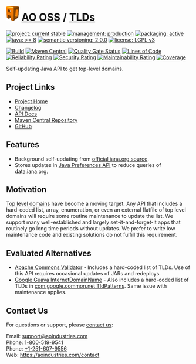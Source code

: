 # [<img src="ao-logo.png" alt="AO Logo" width="35" height="40">](https://github.com/aoindustries) [AO OSS](https://github.com/aoindustries/ao-oss) / [TLDs](https://github.com/aoindustries/ao-tlds)

[![project: current stable](https://oss.aoapps.com/ao-badges/project-current-stable.svg)](https://aoindustries.com/life-cycle#project-current-stable)
[![management: production](https://oss.aoapps.com/ao-badges/management-production.svg)](https://aoindustries.com/life-cycle#management-production)
[![packaging: active](https://oss.aoapps.com/ao-badges/packaging-active.svg)](https://aoindustries.com/life-cycle#packaging-active)  
[![java: &gt;= 8](https://oss.aoapps.com/ao-badges/java-8.svg)](https://docs.oracle.com/javase/8/docs/api/)
[![semantic versioning: 2.0.0](https://oss.aoapps.com/ao-badges/semver-2.0.0.svg)](http://semver.org/spec/v2.0.0.html)
[![license: LGPL v3](https://oss.aoapps.com/ao-badges/license-lgpl-3.0.svg)](https://www.gnu.org/licenses/lgpl-3.0)

[![Build](https://github.com/aoindustries/ao-tlds/workflows/Build/badge.svg?branch=master)](https://github.com/aoindustries/ao-tlds/actions?query=workflow%3ABuild)
[![Maven Central](https://maven-badges.herokuapp.com/maven-central/com.aoapps/ao-tlds/badge.svg)](https://maven-badges.herokuapp.com/maven-central/com.aoapps/ao-tlds)
[![Quality Gate Status](https://sonarcloud.io/api/project_badges/measure?branch=master&project=com.aoapps%3Aao-tlds&metric=alert_status)](https://sonarcloud.io/dashboard?branch=master&id=com.aoapps%3Aao-tlds)
[![Lines of Code](https://sonarcloud.io/api/project_badges/measure?branch=master&project=com.aoapps%3Aao-tlds&metric=ncloc)](https://sonarcloud.io/component_measures?branch=master&id=com.aoapps%3Aao-tlds&metric=ncloc)  
[![Reliability Rating](https://sonarcloud.io/api/project_badges/measure?branch=master&project=com.aoapps%3Aao-tlds&metric=reliability_rating)](https://sonarcloud.io/component_measures?branch=master&id=com.aoapps%3Aao-tlds&metric=Reliability)
[![Security Rating](https://sonarcloud.io/api/project_badges/measure?branch=master&project=com.aoapps%3Aao-tlds&metric=security_rating)](https://sonarcloud.io/component_measures?branch=master&id=com.aoapps%3Aao-tlds&metric=Security)
[![Maintainability Rating](https://sonarcloud.io/api/project_badges/measure?branch=master&project=com.aoapps%3Aao-tlds&metric=sqale_rating)](https://sonarcloud.io/component_measures?branch=master&id=com.aoapps%3Aao-tlds&metric=Maintainability)
[![Coverage](https://sonarcloud.io/api/project_badges/measure?branch=master&project=com.aoapps%3Aao-tlds&metric=coverage)](https://sonarcloud.io/component_measures?branch=master&id=com.aoapps%3Aao-tlds&metric=Coverage)

Self-updating Java API to get top-level domains.

## Project Links
* [Project Home](https://oss.aoapps.com/tlds/)
* [Changelog](https://oss.aoapps.com/tlds/changelog)
* [API Docs](https://oss.aoapps.com/tlds/apidocs/)
* [Maven Central Repository](https://search.maven.org/artifact/com.aoapps/ao-tlds)
* [GitHub](https://github.com/aoindustries/ao-tlds)

## Features
* Background self-updating from [official iana.org source](https://data.iana.org/TLD/tlds-alpha-by-domain.txt).
* Stores updates in [Java Preferences API](https://docs.oracle.com/javase/7/docs/technotes/guides/preferences/) to reduce queries of data.iana.org.

## Motivation
[Top level domains](https://wikipedia.org/wiki/Top-level_domain) have become a moving target.  Any API that includes a hard-coded list, array, enumeration, or even an external flatfile of top level domains will require some routine maintenance to update the list.  We support many well-established and largely set-it-and-forget-it apps that routinely go long time periods without updates.  We prefer to write low maintenance code and existing solutions do not fulfill this requirement.

## Evaluated Alternatives
* [Apache Commons Validator](https://commons.apache.org/proper/commons-validator/apidocs/org/apache/commons/validator/routines/DomainValidator.html) - Includes a hard-coded list of TLDs.  Use of this API requires occasional updates of JARs and redeploys.
* [Google Guava InternetDomainName](http://google.github.io/guava/releases/5.0/api/docs/com/google/common/net/InternetDomainName.html) - Also includes a hard-coded list of TLDs in [com.google.common.net.TldPatterns](http://grepcode.com/file/repo1.maven.org/maven2/com.google.guava/guava/r06/com/google/common/net/TldPatterns.java).  Same issue with maintenance applies.

## Contact Us
For questions or support, please [contact us](https://aoindustries.com/contact):

Email: [support@aoindustries.com](mailto:support@aoindustries.com)  
Phone: [1-800-519-9541](tel:1-800-519-9541)  
Phone: [+1-251-607-9556](tel:+1-251-607-9556)  
Web: https://aoindustries.com/contact
